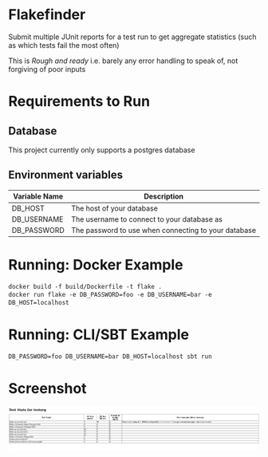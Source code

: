 # Flakefinder

Submit multiple JUnit reports for a test run to get aggregate statistics (such as which tests fail the most often)

This is _Rough and ready_ i.e. barely any error handling to speak of, not forgiving of poor inputs

# Requirements to Run

## Database

This project currently only supports a postgres database

## Environment variables

| Variable Name | Description                                          |
| ---------- |------------------------------------------------------|
| DB_HOST | The host of your database                            |
| DB_USERNAME | The username to connect to your database as          |
| DB_PASSWORD | The password to use when connecting to your database |

# Running: Docker Example

```
docker build -f build/Dockerfile -t flake .
docker run flake -e DB_PASSWORD=foo -e DB_USERNAME=bar -e DB_HOST=localhost
```

# Running: CLI/SBT Example

```
DB_PASSWORD=foo DB_USERNAME=bar DB_HOST=localhost sbt run
```

# Screenshot

![Flakefinder JUnit Test Summary](https://github.com/henricook/flakefinder/raw/main/docs/screenshots/summary.png)